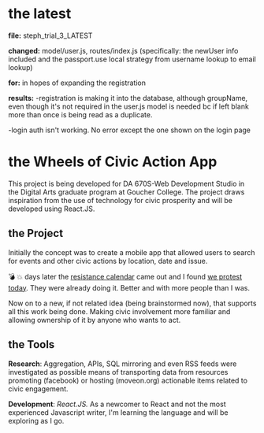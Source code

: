 # the latest
**file:** steph_trial_3_LATEST

**changed:** model/user.js, routes/index.js (specifically: the newUser info included and the passport.use local strategy from username lookup to email lookup)

**for:** in hopes of expanding the registration

**results:** 
-registration is making it into the database, although groupName, even though it's not required in the user.js model is needed bc if left blank more than once is being read as a duplicate.

-login auth isn't working. No error except the one shown on the login page






# the Wheels of Civic Action App
This project is being developed for DA 670S-Web Development Studio in the Digital Arts graduate program at Goucher College. The project draws inspiration from the use of technology for civic prosperity and will be developed using React.JS.

## the Project
Initially the concept was to create a mobile app that allowed users to search for events and other civic actions by location, date and issue.

:bomb: :boom: days later the [resistance calendar](https://www.resistancecalendar.org/) came out and I found [we protest today](https://www.weprotest.today/). They were already doing it. Better and with more people than I was.

Now on to a new, if not related idea (being brainstormed now), that supports all this work being done. Making civic involvement more familiar and allowing ownership of it by anyone who wants to act.

## the Tools
**Research**: Aggregation, APIs, SQL mirroring and even RSS feeds were investigated as possible means of transporting data from resources promoting (facebook) or hosting (moveon.org) actionable items related to civic engagement.

**Development**: *React.JS.* As a newcomer to React and not the most experienced Javascript writer, I'm learning the language and will be exploring as I go.
